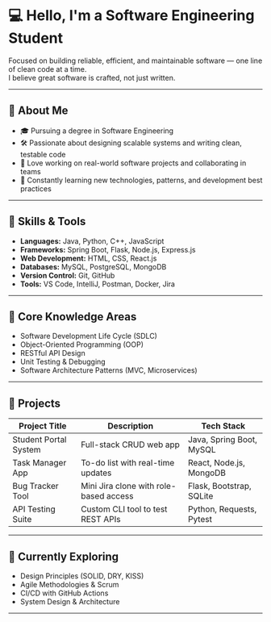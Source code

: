 # 💻 Hello, I'm a Software Engineering Student

Focused on building reliable, efficient, and maintainable software — one line of clean code at a time.  
I believe great software is crafted, not just written.

---

## 🧠 About Me

- 🎓 Pursuing a degree in Software Engineering  
- 🛠️ Passionate about designing scalable systems and writing clean, testable code  
- 🧪 Love working on real-world software projects and collaborating in teams  
- 🌱 Constantly learning new technologies, patterns, and development best practices

---

## 🔧 Skills & Tools

- **Languages:** Java, Python, C++, JavaScript  
- **Frameworks:** Spring Boot, Flask, Node.js, Express.js  
- **Web Development:** HTML, CSS, React.js  
- **Databases:** MySQL, PostgreSQL, MongoDB  
- **Version Control:** Git, GitHub  
- **Tools:** VS Code, IntelliJ, Postman, Docker, Jira  

---

## 📘 Core Knowledge Areas

- Software Development Life Cycle (SDLC)  
- Object-Oriented Programming (OOP)  
- RESTful API Design  
- Unit Testing & Debugging  
- Software Architecture Patterns (MVC, Microservices)

---

## 📂 Projects

| Project Title          | Description                                   | Tech Stack               |
|------------------------|-----------------------------------------------|--------------------------|
| Student Portal System  | Full-stack CRUD web app                       | Java, Spring Boot, MySQL |
| Task Manager App       | To-do list with real-time updates             | React, Node.js, MongoDB  |
| Bug Tracker Tool       | Mini Jira clone with role-based access        | Flask, Bootstrap, SQLite |
| API Testing Suite      | Custom CLI tool to test REST APIs             | Python, Requests, Pytest |

---

## 🚀 Currently Exploring

- Design Principles (SOLID, DRY, KISS)  
- Agile Methodologies & Scrum  
- CI/CD with GitHub Actions  
- System Design & Architecture  

---
